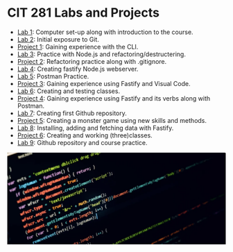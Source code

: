 # CIT 281 Labs and Projects
 
- [Lab 1](https://lorenagarci.github.io/cit281-lab1/): Computer set-up along with introduction to the course.
- [Lab 2](https://lorenagarci.github.io/cit281-lab2/): Initial exposure to Git.
- [Project 1](https://lorenagarci.github.io/cit281-project1/): Gaining experience with the CLI.
- [Lab 3](https://lorenagarci.github.io/cit281-lab3/): Practice with Node.js and refactoring/destructering.
- [Project 2](https://lorenagarci.github.io/cit281-project2/): Refactoring practice along with .gitignore.
- [Lab 4](https://lorenagarci.github.io/cit281-lab4/): Creating fastify Node.js webserver.
- [Lab 5](https://lorenagarci.github.io/cit281-lab5/): Postman Practice.
- [Project 3](https://lorenagarci.github.io/cit281-project3/): Gaining experience using Fastify and Visual Code.
- [Lab 6](https://lorenagarci.github.io/cit281-lab6/): Creating and testing classes.
- [Project 4](https://lorenagarci.github.io/cit281-project4/): Gaining experience using Fastify and its verbs along with Postman.
- [Lab 7](https://lorenagarci.github.io/cit281-lab7/): Creating first Github repository.
- [Project 5](https://lorenagarci.github.io/cit281-project5/): Creating a monster game using new skills and methods.
- [Lab 8](https://lorenagarci.github.io/cit281-lab8/): Installing, adding and fetching data with Fastify.
- [Project 6](https://lorenagarci.github.io/cit281-project6/): Creating and working (three)classes.
- [Lab 9](https://lorenagarci.github.io/cit281-lab9/): Github repository and course practice.

<img src="back.png" alt="Image">
